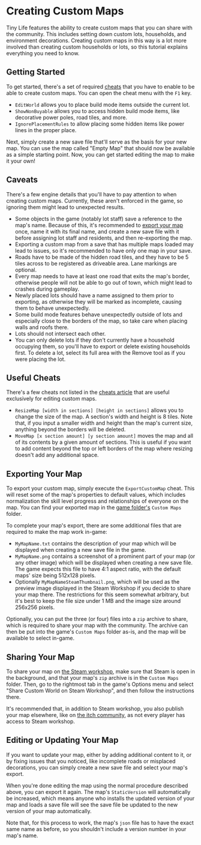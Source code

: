 # Creating Custom Maps

Tiny Life features the ability to create custom maps that you can share with the community. This includes setting down custom lots, households, and environment decorations. Creating custom maps in this way is a lot more involved than creating custom households or lots, so this tutorial explains everything you need to know.

## Getting Started
To get started, there's a set of required [cheats](cheats.md) that you have to enable to be able to create custom maps. You can open the cheat menu with the `F1` key.
- `EditWorld` allows you to place build mode items outside the current lot.
- `ShowNonBuyable` allows you to access hidden build mode items, like decorative power poles, road tiles, and more.
- `IgnorePlacementRules` to allow placing some hidden items like power lines in the proper place.

Next, simply create a new save file that'll serve as the basis for your new map. You can use the map called "Empty Map" that should now be available as a simple starting point. Now, you can get started editing the map to make it your own!

## Caveats
There's a few engine details that you'll have to pay attention to when creating custom maps. Currently, these aren't enforced in the game, so ignoring them might lead to unexpected results.
- Some objects in the game (notably lot staff) save a reference to the map's name. Because of this, it's recommended to [export your map](#exporting-your-map) once, name it with its final name, and create a new save file with it before assigning lot staff and residents, and then re-exporting the map.
- Exporting a custom map from a save that has multiple maps loaded may lead to issues, so it's recommended to have only one map in your save.
- Roads have to be made of the hidden road tiles, and they have to be 5 tiles across to be registered as driveable area. Lane markings are optional.
- Every map needs to have at least one road that exits the map's border, otherwise people will not be able to go out of town, which might lead to crashes during gameplay.
- Newly placed lots should have a name assigned to them prior to exporting, as otherwise they will be marked as incomplete, causing them to behave unexpectedly.
- Some build mode features behave unexpectedly outside of lots and especially close to the borders of the map, so take care when placing walls and roofs there.
- Lots should not intersect each other.
- You can only delete lots if they don't currently have a household occupying them, so you'll have to export or delete existing households first. To delete a lot, select its full area with the Remove tool as if you were placing the lot.

## Useful Cheats
There's a few cheats not listed in the [cheats article](cheats.md) that are useful exclusively for editing custom maps.
- `ResizeMap [width in sections] [height in sections]` allows you to change the size of the map. A section's width and height is 8 tiles. Note that, if you input a smaller width and height than the map's current size, anything beyond the borders will be deleted.
- `MoveMap [x section amount] [y section amount]` moves the map and all of its contents by a given amount of sections. This is useful if you want to add content beyond the top or left borders of the map where resizing doesn't add any additional space.

## Exporting Your Map
To export your custom map, simply execute the `ExportCustomMap` cheat. This will reset some of the map's properties to default values, which includes normalization the skill level progress and relationships of everyone on the map. You can find your exported map in the [game folder's](game_dir.md) `Custom Maps` folder.

To complete your map's export, there are some additional files that are required to make the map work in-game:
- `MyMapName.txt` contains the description of your map which will be displayed when creating a new save file in the game.
- `MyMapName.png` contains a screenshot of a prominent part of your map (or any other image) which will be displayed when creating a new save file. The game expects this file to have 4:1 aspect ratio, with the default maps' size being 512x128 pixels.
- Optionally `MyMapNameSteamThumbnail.png`, which will be used as the preview image displayed in the Steam Workshop if you decide to share your map there. The restrictions for this seem somewhat arbitrary, but it's best to keep the file size under 1 MB and the image size around 256x256 pixels.

Optionally, you can put the three (or four) files into a `zip` archive to share, which is required to share your map with the community. The archive can then be put into the game's `Custom Maps` folder as-is, and the map will be available to select in-game.

## Sharing Your Map

To share your map on [the Steam workshop](https://steamcommunity.com/app/1651490/workshop/), make sure that Steam is open in the background, and that your map's `zip` archive is in the `Custom Maps` folder. Then, go to the rightmost tab in the game's Options menu and select "Share Custom World on Steam Workshop", and then follow the instructions there.

It's recommended that, in addition to Steam workshop, you also publish your map elsewhere, like on [the itch community](https://itch.io/board/1032686/mods), as not every player has access to Steam workshop.

## Editing or Updating Your Map
If you want to update your map, either by adding additional content to it, or by fixing issues that you noticed, like incomplete roads or misplaced decorations, you can simply create a new save file and select your map's export.

When you're done editing the map using the normal procedure described above, you can export it again. The map's `StaticVersion` will automatically be increased, which means anyone who installs the updated version of your map and loads a save file will see the save file be updated to the new version of your map automatically.

Note that, for this process to work, the map's `json` file has to have the exact same name as before, so you shouldn't include a version number in your map's name.

